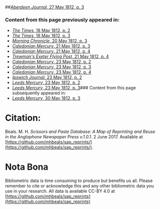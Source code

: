 ##[*Aberdeen Journal*, 27 May 1812, p. 3](https://mhbeals.github.io/sap_html/Aberdeen-Journal/Aberdeen-Journal-27-May-1812-p-3)

### Content from this page previously appeared in:
+ [*The Times*, 18 May 1812, p. 2](https://mhbeals.github.io/sap_html/The-Times/The-Times-18-May-1812-p-2)
+ [*The Times*, 18 May 1812, p. 3](https://mhbeals.github.io/sap_html/The-Times/The-Times-18-May-1812-p-3)
+ [*Morning Chronicle*, 20 May 1812, p. 3](https://mhbeals.github.io/sap_html/Morning-Chronicle/Morning-Chronicle-20-May-1812-p-3)
+ [*Caledonian Mercury*, 21 May 1812, p. 3](https://mhbeals.github.io/sap_html/Caledonian-Mercury/Caledonian-Mercury-21-May-1812-p-3)
+ [*Caledonian Mercury*, 21 May 1812, p. 4](https://mhbeals.github.io/sap_html/Caledonian-Mercury/Caledonian-Mercury-21-May-1812-p-4)
+ [*Trewman's Exeter Flying Post*, 21 May 1812, p. 4](https://mhbeals.github.io/sap_html/Trewman's-Exeter-Flying-Post/Trewman's-Exeter-Flying-Post-21-May-1812-p-4)
+ [*Caledonian Mercury*, 23 May 1812, p. 2](https://mhbeals.github.io/sap_html/Caledonian-Mercury/Caledonian-Mercury-23-May-1812-p-2)
+ [*Caledonian Mercury*, 23 May 1812, p. 3](https://mhbeals.github.io/sap_html/Caledonian-Mercury/Caledonian-Mercury-23-May-1812-p-3)
+ [*Caledonian Mercury*, 23 May 1812, p. 4](https://mhbeals.github.io/sap_html/Caledonian-Mercury/Caledonian-Mercury-23-May-1812-p-4)
+ [*Ipswich Journal*, 23 May 1812, p. 2](https://mhbeals.github.io/sap_html/Ipswich-Journal/Ipswich-Journal-23-May-1812-p-2)
+ [*Leeds Mercury*, 23 May 1812, p. 2](https://mhbeals.github.io/sap_html/Leeds-Mercury/Leeds-Mercury-23-May-1812-p-2)
+ [*Leeds Mercury*, 23 May 1812, p. 3](https://mhbeals.github.io/sap_html/Leeds-Mercury/Leeds-Mercury-23-May-1812-p-3)### Content from this page subsequently appeared in:
+ [*Leeds Mercury*, 30 May 1812, p. 3](https://mhbeals.github.io/sap_html/Leeds-Mercury/Leeds-Mercury-30-May-1812-p-3)
                    
# Citation: 

Beals. M. H. *Scissors and Paste Database: A Map of Reprinting and Reuse in the Anglophone Newspaper Press v.1.0.1.* 2 June 2017. Available at [https://github.com/mhbeals/sap_reprints/](https://github.com/mhbeals/sap_reprints/). 
                    
# Nota Bona

Bibliometric data is time consuming to produce but benefits us all. Please remember to cite or acknowledge this and any other bibliometric data you use in your research. All data is available CC-BY 4.0 at [https://github.com/mhbeals/sap_reprints](https://github.com/mhbeals/sap_reprints)